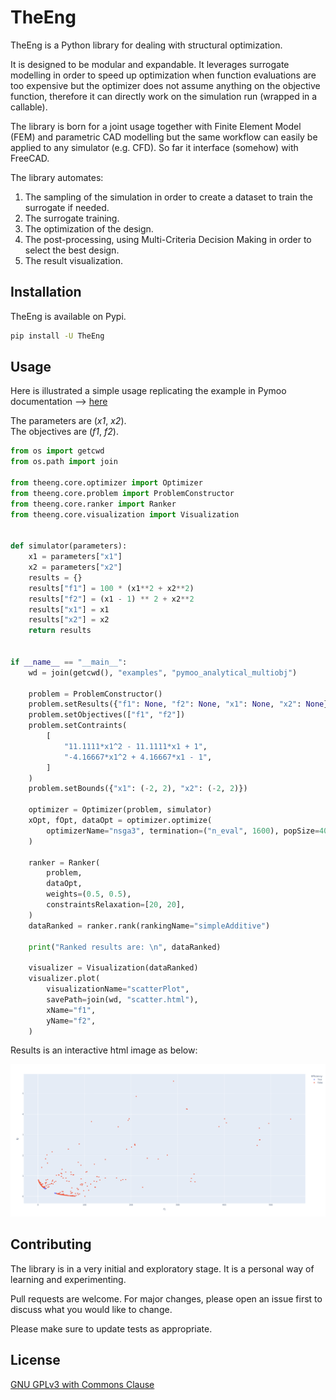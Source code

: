 # TheEng

TheEng is a Python library for dealing with structural optimization.

It is designed to be modular and expandable. It leverages surrogate modelling in order to speed up optimization when function evaluations are too expensive but the optimizer does not assume anything on the objective function, therefore it can directly work on the simulation run (wrapped in a callable).

The library is born for a joint usage together with Finite Element Model (FEM) and parametric CAD modelling but the same workflow can easily be applied to any simulator (e.g. CFD). So far it interface (somehow) with FreeCAD.

The library automates:

1. The sampling of the simulation in order to create a dataset to train the surrogate if needed.
2. The surrogate training.
3. The optimization of the design.
4. The post-processing, using Multi-Criteria Decision Making in order to select the best design.
5. The result visualization.

## Installation

TheEng is available on Pypi.

```bash
pip install -U TheEng
```

## Usage

Here is illustrated a simple usage replicating the example in Pymoo documentation --> [here](https://pymoo.org/getting_started/part_2.html)

The parameters are (*x1*, *x2*).\
The objectives are (*f1*, *f2*).

```python
from os import getcwd
from os.path import join

from theeng.core.optimizer import Optimizer
from theeng.core.problem import ProblemConstructor
from theeng.core.ranker import Ranker
from theeng.core.visualization import Visualization


def simulator(parameters):
    x1 = parameters["x1"]
    x2 = parameters["x2"]
    results = {}
    results["f1"] = 100 * (x1**2 + x2**2)
    results["f2"] = (x1 - 1) ** 2 + x2**2
    results["x1"] = x1
    results["x2"] = x2
    return results


if __name__ == "__main__":
    wd = join(getcwd(), "examples", "pymoo_analytical_multiobj")

    problem = ProblemConstructor()
    problem.setResults({"f1": None, "f2": None, "x1": None, "x2": None})
    problem.setObjectives(["f1", "f2"])
    problem.setContraints(
        [
            "11.1111*x1^2 - 11.1111*x1 + 1",
            "-4.16667*x1^2 + 4.16667*x1 - 1",
        ]
    )
    problem.setBounds({"x1": (-2, 2), "x2": (-2, 2)})

    optimizer = Optimizer(problem, simulator)
    xOpt, fOpt, dataOpt = optimizer.optimize(
        optimizerName="nsga3", termination=("n_eval", 1600), popSize=40
    )

    ranker = Ranker(
        problem,
        dataOpt,
        weights=(0.5, 0.5),
        constraintsRelaxation=[20, 20],
    )
    dataRanked = ranker.rank(rankingName="simpleAdditive")

    print("Ranked results are: \n", dataRanked)

    visualizer = Visualization(dataRanked)
    visualizer.plot(
        visualizationName="scatterPlot",
        savePath=join(wd, "scatter.html"),
        xName="f1",
        yName="f2",
    )

```

Results is an interactive html image as below:

![pareto](/images/pareto.png)

## Contributing

The library is in a very initial and exploratory stage. It is a personal way of learning and experimenting.

Pull requests are welcome. For major changes, please open an issue first to discuss what you would like to change.

Please make sure to update tests as appropriate.

## License
[GNU GPLv3 with Commons Clause](https://github.com/massimobrivio/TheEng/blob/main/LICENSE)